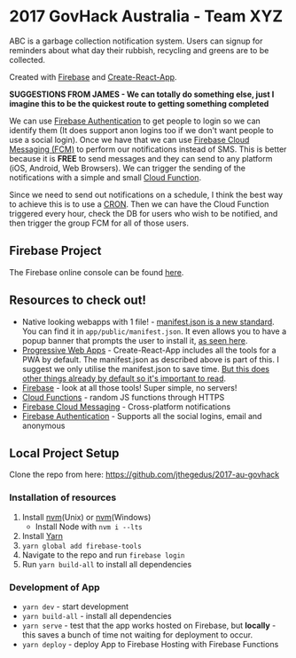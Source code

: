 # 2017 GovHack Australia - Team XYZ
ABC is a garbage collection notification system. Users can signup for reminders about what day their rubbish, recycling and greens are to be collected.

Created with [Firebase](firebase.com) and [Create-React-App](https://github.com/facebookincubator/create-react-app).

**SUGGESTIONS FROM JAMES - We can totally do something else, just I imagine this to be the quickest route to getting something completed**

We can use [Firebase Authentication](https://firebase.google.com/docs/auth/) to get people to login so we can identify them (It does support anon logins too if we don't want people to use a social login). Once we have that we can use [Firebase Cloud Messaging (FCM)](https://firebase.google.com/docs/cloud-messaging/) to perform our notifications instead of SMS. This is better because it is **FREE** to send messages and they can send to any platform (iOS, Android, Web Browsers). We can trigger the sending of the notifications with a simple and small [Cloud Function](https://firebase.google.com/docs/functions/). 

Since we need to send out notifications on a schedule, I think the best way to achieve this is to use a [CRON](https://github.com/firebase/functions-cron). Then we can have the Cloud Function triggered every hour, check the DB for users who wish to be notified, and then trigger the group FCM for all of those users.

## Firebase Project
The Firebase online console can be found [here](https://console.firebase.google.com/project/au-govhack/overview).

## Resources to check out!
*   Native looking webapps with 1 file! - [manifest.json is a new standard](https://developers.google.com/web/updates/2014/11/Support-for-installable-web-apps-with-webapp-manifest-in-chrome-38-for-Android#telling_the_browser_about_your_manifest). You can find it in `app/public/manifest.json`. It even allows you to have a popup banner that prompts the user to install it, [as seen here](https://developers.google.com/web/fundamentals/engage-and-retain/app-install-banners/).
*   [Progressive Web Apps](https://developers.google.com/web/progressive-web-apps/) - Create-React-App includes all the tools for a PWA by default. The manifest.json as described above is part of this. I suggest we only utilise the manifest.json to save time. [But this does other things already by default so it's important to read](https://github.com/facebookincubator/create-react-app/blob/master/packages/react-scripts/template/README.md#making-a-progressive-web-app).
*   [Firebase](https://firebase.google.com/products/) - look at all those tools! Super simple, no servers!
*   [Cloud Functions](https://firebase.google.com/docs/functions/) - random JS functions through HTTPS
*   [Firebase Cloud Messaging](https://firebase.google.com/docs/cloud-messaging/) - Cross-platform notifications
*   [Firebase Authentication](https://firebase.google.com/docs/auth/) - Supports all the social logins, email and anonymous

## Local Project Setup
Clone the repo from here: https://github.com/jthegedus/2017-au-govhack

### Installation of resources
1. Install [nvm](https://github.com/creationix/nvm#installation)(Unix) or [nvm](https://github.com/coreybutler/nvm-windows)(Windows)
    *   Install Node with `nvm i --lts`
2. Install [Yarn](https://yarnpkg.com/en/docs/install)
3. `yarn global add firebase-tools`
4. Navigate to the repo and run `firebase login`
5. Run `yarn build-all` to install all dependencies

### Development of App
*   `yarn dev` - start development
*   `yarn build-all` - install all dependencies
*   `yarn serve` - test that the app works hosted on Firebase, but **locally** - this saves a bunch of time not waiting for deployment to occur.
*   `yarn deploy` - deploy App to Firebase Hosting with Firebase Functions
